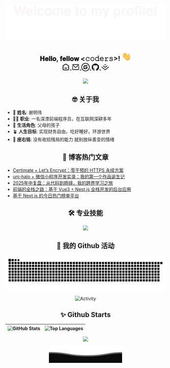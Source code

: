 <div align="center">
  <img src="./assets/Bottom_up.svg"  />
</div>

<h2 align="center">𝐇𝐞𝐥𝐥𝐨, 𝐟𝐞𝐥𝐥𝐨𝐰 <𝚌𝚘𝚍𝚎𝚛𝚜></𝚌𝚘𝚍𝚎𝚛𝚜>! <img src="./assets/image.gif" width="30px" alt=""><br>

<a href="https://baiwumm.com/">
  <img align="center" alt="个人博客" width="26px" src="./assets/home.svg" />
</a>
  <a href="mailto:baiwumm@foxmail.com">
  <img align="center" alt="邮箱" width="26px" src="./assets/email.svg" />
</a>
<a href="https://gitee.com/baiwumm">
  <img align="center" alt="gitee首页" width="26px" src="./assets/gitee.svg" />
</a>
<a href="https://github.com/baiwumm">
  <img align="center" alt="github主页" width="26px" src="./assets/github.svg" />
</a>
<a href="https://juejin.im/user/1917147257534279">
  <img align="center" alt="掘金" width="26px" src="./assets/juejin.svg" />
</a>

###

<div align="center">
  <img height="150" src="https://media.giphy.com/media/M9gbBd9nbDrOTu1Mqx/giphy.gif"  />
</div>

###

<h2 align="center">🤓 关于我</h2>

- 🧑 **姓名**: 谢明伟<br>
- 👨‍💻 **职业**: 一名深漂前端程序员，在互联网深耕多年<br>
- 🌱 **生活角色**: 父母的孩子<br>
- 🪴 **人生目标**: 实现财务自由，吃好睡好，环游世界<br>
- 🌲 **座右铭**: 没有收拾残局的能力 就别放纵善变的情绪

###

<h2 align="center">📖 博客热门文章</h2>

- [Certimate + Let’s Encrypt：零干预的 HTTPS 永续方案](https://baiwumm.com/archives/BPGShzmO)
- [uni-halo + 微信小程序开发实录：我的第一个作品诞生记](https://baiwumm.com/archives/n28R84GE)
- [2025年中复盘：从代码到肠镜，我的跨界学习之旅](https://baiwumm.com/archives/8btsardH)
- [前端的全栈之路：基于 Vue3 + Nest.js 全栈开发的后台应用](https://baiwumm.com/archives/aoFutVQn)
- [基于 Next.js 的今日热门榜单平台](https://baiwumm.com/archives/BnH169OX)

###

<h2 align="center">🛠 专业技能</h2>

<p align="center">
    <img src="https://skillicons.dev/icons?i=vue,react,js,ts,css,html,nextjs,prisma,nestjs,nuxtjs,nodejs&theme=light" />
</p>

<!--START_SECTION:waka-->
<!--END_SECTION:waka-->

### 

<h2 align="center">🚀 我的 Github 活动 </h2>

<p align="center">
    <img src="https://raw.githubusercontent.com/baiwumm/baiwumm/output/github-contribution-grid-snake.svg" alt="baiwumm's github activity graph" />
</p>

<p align="center">
    <img src="https://github-readme-activity-graph.vercel.app/graph?username=baiwumm&theme=github-compact&custom_title=Activity&radius=30&height=250" alt="Activity">
</p>

###

<h2 align="center">✨ Github Starts </h2>

<div align="center">

| ![GitHub Stats](https://github-readme-stats.vercel.app/api?username=baiwumm&show_icons=true&include_all_commits=true&theme=buefy&hide_border=true) | ![Top Languages](https://github-readme-stats.vercel.app/api/top-langs/?username=baiwumm&layout=compact&theme=buefy&hide_border=true) |
|:---:|:---:|

![](https://github-profile-trophy.vercel.app/?username=baiwumm&theme=gruvbox&row=1&column=7&no-frame=true&no-bg=true)

</div>

<div align="center">
  <img src="./assets/Bottom_down.svg"  />
</div>
